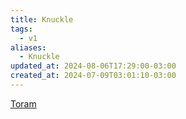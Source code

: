 ```yaml
---
title: Knuckle
tags:
  - v1
aliases:
  - Knuckle
updated_at: 2024-08-06T17:29:00-03:00
created_at: 2024-07-09T03:01:10-03:00
---
```


[Toram](../../../../rascunhos/2024/07/2024-07-06-Toram.md)